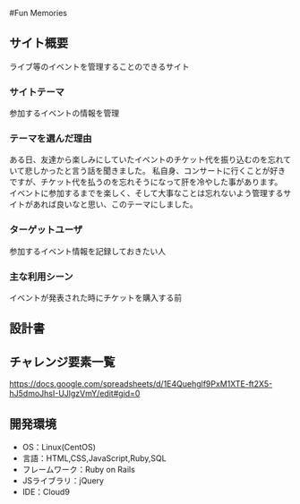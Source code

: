 #Fun Memories

## サイト概要
ライブ等のイベントを管理することのできるサイト

### サイトテーマ
参加するイベントの情報を管理

### テーマを選んだ理由
ある日、友達から楽しみにしていたイベントのチケット代を振り込むのを忘れていて悲しかったと言う話を聞きました。
私自身、コンサートに行くことが好きですが、チケット代を払うのを忘れそうになって肝を冷やした事があります。
イベントに参加するまでを楽しく、そして大事なことは忘れないよう管理するサイトがあれば良いなと思い、このテーマにしました。

### ターゲットユーザ
参加するイベント情報を記録しておきたい人

### 主な利用シーン
イベントが発表された時にチケットを購入する前

## 設計書


## チャレンジ要素一覧
<https://docs.google.com/spreadsheets/d/1E4Quehglf9PxM1XTE-ft2X5-hJ5dmoJhsI-UJlgzVmY/edit#gid=0>

## 開発環境
- OS：Linux(CentOS)
- 言語：HTML,CSS,JavaScript,Ruby,SQL
- フレームワーク：Ruby on Rails
- JSライブラリ：jQuery
- IDE：Cloud9